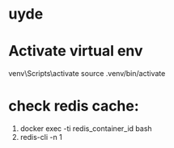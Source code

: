 # uyde

# Activate virtual env
venv\Scripts\activate
source .venv/bin/activate 

# check redis cache:
1) docker exec -ti redis_container_id bash
2) redis-cli -n 1